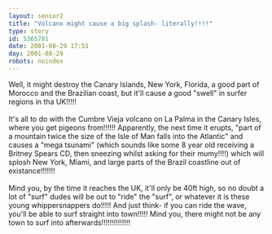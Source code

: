 ```yaml
---
layout: senior2
title: "Volcano might cause a big splash- literally!!!!"
type: story
id: 5365781
date: 2001-08-29 17:51
day: 2001-08-29
robots: noindex
---
```

Well, it might destroy the Canary Islands, New York, Florida, a good part of Morocco and the Brazilian coast, but it'll cause a good "swell" in surfer regions in tha UK!!!!!<br/> <br/>It's all to do with the Cumbre Vieja volcano on La Palma in the Canary Isles, where you get pigeons from!!!!!! Apparently, the next time it erupts, "part of a mountain twice the size of the Isle of Man falls into the Atlantic" and causes a "mega tsunami" (which sounds like some 8 year old receiving a Britney Spears CD, then sneezing whilst asking for their mumy!!!!) which will splosh New York, Miami, and large parts of the Brazil coastline out of existance!!!!!!! <br/> <br/>Mind you, by the time it reaches the UK, it'll only be 40ft high, so no doubt a lot of "surf" dudes will be out to "ride" the "surf", or whatever it is these young whippersnappers do!!!!! And just think- if you can ride the wave, you'll be able to surf straight into town!!!!! Mind you, there might not be any town to surf into afterwards!!!!!!!!!!!!!!
